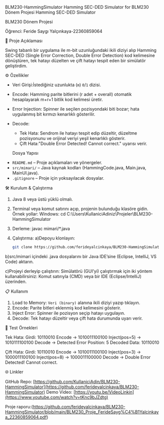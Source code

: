  BLM230-HammingSimulator
Hamming SEC-DED Simulator for BLM230 Dönem Projesi
Hamming SEC-DED Simulator

BLM230 Dönem Projesi

Öğrenci: Feride Saygı Yalçınkaya-22360859064



 📜 Proje Açıklaması

Swing tabanlı bir uygulama ile m-bit uzunluğundaki ikili diziyi alıp Hamming SEC-DED (Single Error Correction, Double Error Detection) kod kelimesine dönüştüren, tek hatayı düzelten ve çift hatayı tespit eden bir simülatör geliştirdim.

 ⚙️ Özellikler

* Veri Girişi:İstediğiniz uzunlukta (`m`) `0`/`1` dizisi.
* Encode: Hamming parite bitlerini (r adet + overall) otomatik hesaplayarak m+r+1 bitlik kod kelimesi üretir.
* Error Injection: Spinner ile seçilen pozisyondaki biti bozar; hata uygulanmış bit kırmızı kenarlıklı gösterilir.
* Decode:

  * Tek Hata: Sendrom ile hatayı tespit edip düzeltir, düzeltme pozisyonunu ve orijinal veriyi yeşil kenarlıklı gösterir.
  * Çift Hata:"Double Error Detected! Cannot correct." uyarısı verir.
 
  Dosya Yapısı

- `README.md` – Proje açıklamaları ve yönergeler.
- `src/mimari/` – Java kaynak kodları (HammingCode.java, Main.java, MainUI.java).
- `.gitignore` – Proje için yoksayılacak dosyalar.

🛠️ Kurulum & Çalıştırma

1. Java 8 veya üstü yüklü olmalı.
2. Terminal veya komut satırını açıp, projenin bulunduğu klasöre gidin. Örnek yollar:
  Windows: cd C:\Users\KullaniciAdiniz\Projeler\BLM230-HammingSimulator
   
3. Derleme:
   javac mimari/*.java
   
4. Çalıştırma:
  a)Depoyu klonlayın:
   ```bash
   git clone https://github.com/ferideyalcinkaya/BLM230-HammingSimulator.git
  b)src/mimari içindeki .java dosyalarını bir Java IDE’sine (Eclipse, IntelliJ, VS Code) aktarın.

  c)Projeyi derleyip çalıştırın:
   Simülatörü (GUI’yi) çalıştırmak için iki yöntem kullanabilirsiniz: Komut satırıyla (CMD) veya bir IDE (Eclipse/IntelliJ) üzerinden. 
   
 📋 Kullanım

1. Load to Memory: `Veri (binary)` alanına ikili diziyi yazıp tıklayın.
2. Encode: Parite bitleri eklenmiş kod kelimesini gösterir.
3. Inject Error: Spinner ile pozisyon seçip hatayı uygulayın.
4. Decode: Tek hatayı düzeltir veya çift hata durumunda uyarı verir.

 🔎 Test Örnekleri

 Tek Hata:
  Girdi: 10110010
  Encode → 1010011100100
  Inject(pos=5) → 1010111100100
  Decode → Detected Error Position: 5
           Decoded Data: 10110010
  

  Çift Hata:
  Girdi: 10110010
  Encode → 1010011100100
  Inject(pos=3) → 1000011100100
  Inject(pos=8) → 1000011100000
  Decode → Double Error Detected! Cannot correct.
  

🌐 Linkler

GitHub Repo: [https://github.com/KullaniciAdin/BLM230-HammingSimulator](https://github.com/ferideyalcinkaya/BLM230-HammingSimulator)
Demo Video: [https://youtu.be/VideoLinkin](https://www.youtube.com/watch?v=tKnc9bJZdtg)

Proje raporu:(https://github.com/ferideyalcinkaya/BLM230-HammingSimulator/blob/main/BLM230_Proje_FerideSayg%C4%B1Yalcinkaya_22360859064.pdf)

